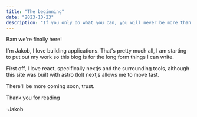 ```yaml
---
title: "The beginning"
date: "2023-10-23"
description: "If you only do what you can, you will never be more than you are"
---
```


Bam we're finally here!

I'm Jakob, I love building applications. That's pretty much all, I am starting to put out my work so this blog is for the long form things I can write.

First off, I love react, specifically nextjs and the surrounding tools, although this site was built with astro (lol) nextjs allows me to move fast.

There'll be more coming soon, trust.

Thank you for reading

-Jakob
